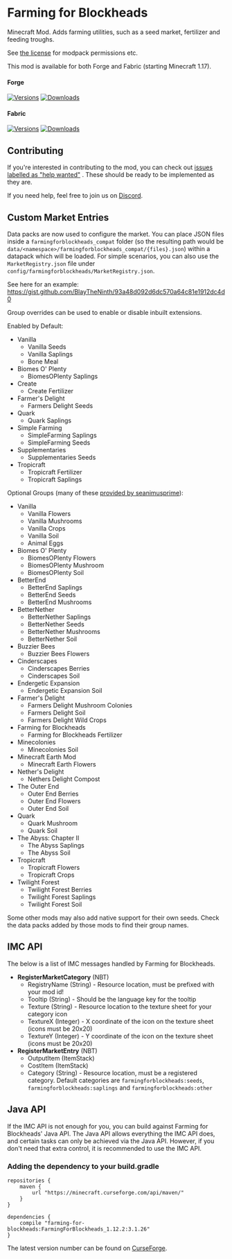 # Farming for Blockheads

Minecraft Mod. Adds farming utilities, such as a seed market, fertilizer and feeding troughs.

See [the license](LICENSE) for modpack permissions etc.

This mod is available for both Forge and Fabric (starting Minecraft 1.17).

#### Forge

[![Versions](http://cf.way2muchnoise.eu/versions/261924_latest.svg)](https://www.curseforge.com/minecraft/mc-mods/farming-for-blockheads)
[![Downloads](http://cf.way2muchnoise.eu/full_261924_downloads.svg)](https://www.curseforge.com/minecraft/mc-mods/farming-for-blockheads)

#### Fabric

[![Versions](http://cf.way2muchnoise.eu/versions/554586_latest.svg)](https://www.curseforge.com/minecraft/mc-mods/farming-for-blockheads-fabric)
[![Downloads](http://cf.way2muchnoise.eu/full_554586_downloads.svg)](https://www.curseforge.com/minecraft/mc-mods/farming-for-blockheads-fabric)

## Contributing

If you're interested in contributing to the mod, you can check
out [issues labelled as "help wanted"](https://github.com/TwelveIterationMods/FarmingForBlockheads/issues?q=is%3Aopen+is%3Aissue+label%3A%22help+wanted%22)
. These should be ready to be implemented as they are.

If you need help, feel free to join us on [Discord](https://discord.gg/VAfZ2Nau6j).

## Custom Market Entries

Data packs are now used to configure the market. You can place JSON files inside a `farmingforblockheads_compat`
folder (so the resulting path would be `data/<namespace>/farmingforblockheads_compat/{files}.json`) within a datapack which
will be loaded. For simple scenarios, you can also use the `MarketRegistry.json` file
under `config/farmingforblockheads/MarketRegistry.json`.

See here for an example: https://gist.github.com/BlayTheNinth/93a48d092d6dc570a64c81e1912dc4d0

Group overrides can be used to enable or disable inbuilt extensions.

Enabled by Default:

* Vanilla
    * Vanilla Seeds
    * Vanilla Saplings
    * Bone Meal
* Biomes O' Plenty
    * BiomesOPlenty Saplings
* Create
    * Create Fertilizer
* Farmer's Delight
    * Farmers Delight Seeds
* Quark
    * Quark Saplings
* Simple Farming
    * SimpleFarming Saplings
    * SimpleFarming Seeds
* Supplementaries
    * Supplementaries Seeds
* Tropicraft
    * Tropicraft Fertilizer
    * Tropicraft Saplings

Optional Groups (many of
these [provided by seanimusprime](https://github.com/TwelveIterationMods/FarmingForBlockheads/issues/125)):

* Vanilla
    * Vanilla Flowers
    * Vanilla Mushrooms
    * Vanilla Crops
    * Vanilla Soil
    * Animal Eggs
* Biomes O' Plenty
    * BiomesOPlenty Flowers
    * BiomesOPlenty Mushroom
    * BiomesOPlenty Soil
* BetterEnd
    * BetterEnd Saplings
    * BetterEnd Seeds
    * BetterEnd Mushrooms
* BetterNether
    * BetterNether Saplings
    * BetterNether Seeds
    * BetterNether Mushrooms
    * BetterNether Soil
* Buzzier Bees
    * Buzzier Bees Flowers
* Cinderscapes
    * Cinderscapes Berries
    * Cinderscapes Soil
* Endergetic Expansion
    * Endergetic Expansion Soil
* Farmer's Delight
    * Farmers Delight Mushroom Colonies
    * Farmers Delight Soil
    * Farmers Delight Wild Crops
* Farming for Blockheads
    * Farming for Blockheads Fertilizer
* Minecolonies
    * Minecolonies Soil
* Minecraft Earth Mod
    * Minecraft Earth Flowers
* Nether's Delight
    * Nethers Delight Compost
* The Outer End
    * Outer End Berries
    * Outer End Flowers
    * Outer End Soil
* Quark
    * Quark Mushroom
    * Quark Soil
* The Abyss: Chapter II
    * The Abyss Saplings
    * The Abyss Soil
* Tropicraft
    * Tropicraft Flowers
    * Tropicraft Crops
* Twilight Forest
    * Twilight Forest Berries
    * Twilight Forest Saplings
    * Twilight Forest Soil

Some other mods may also add native support for their own seeds. Check the data packs added by those mods to find their
group names.

## IMC API

The below is a list of IMC messages handled by Farming for Blockheads.

* **RegisterMarketCategory** (NBT)
    * RegistryName (String) - Resource location, must be prefixed with your mod id!
    * Tooltip (String) - Should be the language key for the tooltip
    * Texture (String) - Resource location to the texture sheet for your category icon
    * TextureX (Integer) - X coordinate of the icon on the texture sheet (icons must be 20x20)
    * TextureY (Integer) - Y coordinate of the icon on the texture sheet (icons must be 20x20)
* **RegisterMarketEntry** (NBT)
    * OutputItem (ItemStack)
    * CostItem (ItemStack)
    * Category (String) - Resource location, must be a registered category. Default categories
      are `farmingforblockheads:seeds`, `farmingforblockheads:saplings` and `farmingforblockheads:other`

## Java API

If the IMC API is not enough for you, you can build against Farming for Blockheads' Java API.
The Java API allows everything the IMC API does, and certain tasks can only be achieved via the Java API.
However, if you don't need that extra control, it is recommended to use the IMC API.

### Adding the dependency to your build.gradle

```
repositories {
    maven {
        url "https://minecraft.curseforge.com/api/maven/"
    }
}

dependencies {
    compile "farming-for-blockheads:FarmingForBlockheads_1.12.2:3.1.26"
}
```

The latest version number can be found
on [CurseForge](https://minecraft.curseforge.com/projects/farming-for-blockheads/files).
